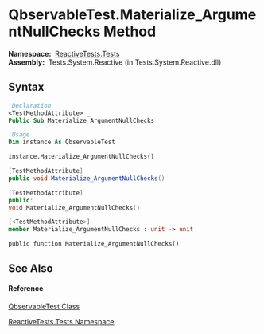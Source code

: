 # QbservableTest.Materialize\_ArgumentNullChecks Method

**Namespace:**  [ReactiveTests.Tests](ReactiveTests.Tests\ReactiveTests.Tests.md)  
**Assembly:**  Tests.System.Reactive (in Tests.System.Reactive.dll)

## Syntax

```vb
'Declaration
<TestMethodAttribute> _
Public Sub Materialize_ArgumentNullChecks
```

```vb
'Usage
Dim instance As QbservableTest

instance.Materialize_ArgumentNullChecks()
```

```csharp
[TestMethodAttribute]
public void Materialize_ArgumentNullChecks()
```

```c++
[TestMethodAttribute]
public:
void Materialize_ArgumentNullChecks()
```

```fsharp
[<TestMethodAttribute>]
member Materialize_ArgumentNullChecks : unit -> unit 
```

```jscript
public function Materialize_ArgumentNullChecks()
```

## See Also

#### Reference

[QbservableTest Class](QbservableTest\QbservableTest.md)

[ReactiveTests.Tests Namespace](ReactiveTests.Tests\ReactiveTests.Tests.md)




